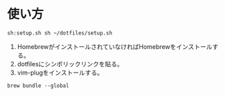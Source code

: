 # 使い方

`sh:setup.sh
sh ~/dotfiles/setup.sh
`

1. HomebrewがインストールされていなければHomebrewをインストールする。
1. dotfilesにシンボリックリンクを貼る。
1. vim-plugをインストールする。

`brew bundle --global
`

